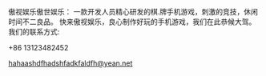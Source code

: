 傲视娱乐傲世娱乐：
一款开发人员精心研发的棋.牌手机游戏，刺激的竞技，休闲时间不二良品。
快来傲视娱乐，良心制作好玩的手机游戏，我们在此恭候大驾。
我们的联系方式:

+86 13123482452

hahaashdfhadshfadkfaldfh@yean.net
